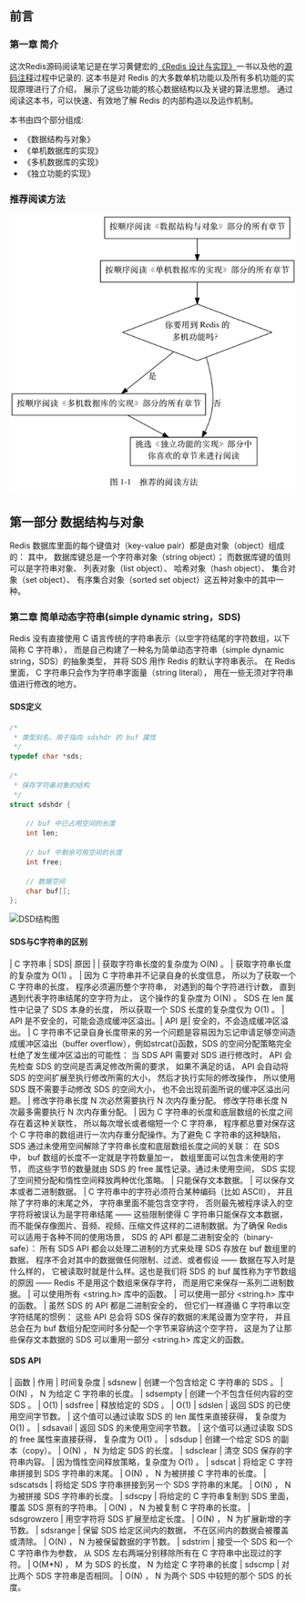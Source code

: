 ## 前言

### 第一章 简介
这次Redis源码阅读笔记是在学习黄健宏的[《Redis 设计与实现》](http://redisbook.com)一书以及他的[源码注释](https://github.com/huangz1990/redis-3.0-annotated)过程中记录的.
这本书是对 Redis 的大多数单机功能以及所有多机功能的实现原理进行了介绍， 展示了这些功能的核心数据结构以及关键的算法思想。
通过阅读这本书，可以快速、有效地了解 Redis 的内部构造以及运作机制。

本书由四个部分组成:
 - 《数据结构与对象》
 - 《单机数据库的实现》
 - 《多机数据库的实现》
 - 《独立功能的实现》

### 推荐阅读方法
![推荐阅读方法](https://github.com/lyk2655/lyk2655.github.io/raw/master/Redis/img/Redis_1.1.png)


##  第一部分 数据结构与对象
Redis 数据库里面的每个键值对（key-value pair）都是由对象（object）组成的：
其中， 数据库键总是一个字符串对象（string object）；
而数据库键的值则可以是字符串对象、 列表对象（list object）、 哈希对象（hash object）、 集合对象（set object）、 有序集合对象（sorted set object）这五种对象中的其中一种。

### 第二章 简单动态字符串(simple dynamic string，SDS)
Redis 没有直接使用 C 语言传统的字符串表示（以空字符结尾的字符数组，以下简称 C 字符串）， 而是自己构建了一种名为简单动态字符串（simple dynamic string，SDS）的抽象类型， 并将 SDS 用作 Redis 的默认字符串表示。
在 Redis 里面， C 字符串只会作为字符串字面量（string literal）， 用在一些无须对字符串值进行修改的地方。

#### SDS定义
```C
/*
 * 类型别名，用于指向 sdshdr 的 buf 属性
 */
typedef char *sds;

/*
 * 保存字符串对象的结构
 */
struct sdshdr {
    
    // buf 中已占用空间的长度
    int len;

    // buf 中剩余可用空间的长度
    int free;

    // 数据空间
    char buf[];
};
````
![DSD结构图](https://github.com/lyk2655/lyk2655.github.io/raw/master/Redis/img/Redis_2.1.png)

#### SDS与C字符串的区别

| C 字符串	|  SDS|  原因 | 
| 获取字符串长度的复杂度为 O(N) 。	| 获取字符串长度的复杂度为 O(1) 。 |  因为 C 字符串并不记录自身的长度信息， 所以为了获取一个 C 字符串的长度， 程序必须遍历整个字符串， 对遇到的每个字符进行计数， 直到遇到代表字符串结尾的空字符为止， 这个操作的复杂度为 O(N) 。 SDS 在 len 属性中记录了 SDS 本身的长度， 所以获取一个 SDS 长度的复杂度仅为 O(1) 。
| API 是不安全的，可能会造成缓冲区溢出。| 	API 是| 安全的，不会造成缓冲区溢出。 |  C 字符串不记录自身长度带来的另一个问题是容易因为忘记申请足够空间造成缓冲区溢出（buffer overflow），例如strcat()函数，SDS 的空间分配策略完全杜绝了发生缓冲区溢出的可能性： 当 SDS API 需要对 SDS 进行修改时， API 会先检查 SDS 的空间是否满足修改所需的要求， 如果不满足的话， API 会自动将 SDS 的空间扩展至执行修改所需的大小， 然后才执行实际的修改操作， 所以使用 SDS 既不需要手动修改 SDS 的空间大小， 也不会出现前面所说的缓冲区溢出问题。
| 修改字符串长度 N 次必然需要执行 N 次内存重分配。	修改字符串长度 N 次最多需要执行 N 次内存重分配。 | 因为 C 字符串的长度和底层数组的长度之间存在着这种关联性， 所以每次增长或者缩短一个 C 字符串， 程序都总要对保存这个 C 字符串的数组进行一次内存重分配操作。为了避免 C 字符串的这种缺陷， SDS 通过未使用空间解除了字符串长度和底层数组长度之间的关联： 在 SDS 中， buf 数组的长度不一定就是字符数量加一， 数组里面可以包含未使用的字节， 而这些字节的数量就由 SDS 的 free 属性记录。通过未使用空间， SDS 实现了空间预分配和惰性空间释放两种优化策略。
| 只能保存文本数据。	| 可以保存文本或者二进制数据。 | C 字符串中的字符必须符合某种编码（比如 ASCII）， 并且除了字符串的末尾之外， 字符串里面不能包含空字符， 否则最先被程序读入的空字符将被误认为是字符串结尾 —— 这些限制使得 C 字符串只能保存文本数据， 而不能保存像图片、音频、视频、压缩文件这样的二进制数据。为了确保 Redis 可以适用于各种不同的使用场景， SDS 的 API 都是二进制安全的（binary-safe）： 所有 SDS API 都会以处理二进制的方式来处理 SDS 存放在 buf 数组里的数据， 程序不会对其中的数据做任何限制、过滤、或者假设 —— 数据在写入时是什么样的， 它被读取时就是什么样。这也是我们将 SDS 的 buf 属性称为字节数组的原因 —— Redis 不是用这个数组来保存字符， 而是用它来保存一系列二进制数据。
| 可以使用所有 <string.h> 库中的函数。	| 可以使用一部分 <string.h> 库中的函数。 | 虽然 SDS 的 API 都是二进制安全的， 但它们一样遵循 C 字符串以空字符结尾的惯例： 这些 API 总会将 SDS 保存的数据的末尾设置为空字符， 并且总会在为 buf 数组分配空间时多分配一个字节来容纳这个空字符， 这是为了让那些保存文本数据的 SDS 可以重用一部分 <string.h> 库定义的函数。


#### SDS API

| 函数	       | 作用	                                       |   时间复杂度
| sdsnew	    | 创建一个包含给定 C 字符串的 SDS 。	         |   O(N) ， N 为给定 C 字符串的长度。
| sdsempty	    | 创建一个不包含任何内容的空 SDS 。	 | O(1)
| sdsfree	    | 释放给定的 SDS 。  | 	O(1)
| sdslen	    | 返回 SDS 的已使用空间字节数。	 | 这个值可以通过读取 SDS 的 len 属性来直接获得， 复杂度为 O(1) 。
| sdsavail	    | 返回 SDS 的未使用空间字节数。	 | 这个值可以通过读取 SDS 的 free 属性来直接获得， 复杂度为 O(1) 。
| sdsdup	    | 创建一个给定 SDS 的副本（copy）。 | 	O(N) ， N 为给定 SDS 的长度。
| sdsclear	    | 清空 SDS 保存的字符串内容。 | 	因为惰性空间释放策略，复杂度为 O(1) 。
| sdscat	    | 将给定 C 字符串拼接到 SDS 字符串的末尾。 | 	O(N) ， N 为被拼接 C 字符串的长度。
| sdscatsds	    | 将给定 SDS 字符串拼接到另一个 SDS 字符串的末尾。 | 	O(N) ， N 为被拼接 SDS 字符串的长度。
| sdscpy	    | 将给定的 C 字符串复制到 SDS 里面， 覆盖 SDS 原有的字符串。 | 	O(N) ， N 为被复制 C 字符串的长度。
| sdsgrowzero	| 用空字符将 SDS 扩展至给定长度。	 | O(N) ， N 为扩展新增的字节数。
| sdsrange	    | 保留 SDS 给定区间内的数据， 不在区间内的数据会被覆盖或清除。 | 	O(N) ， N 为被保留数据的字节数。
| sdstrim	    | 接受一个 SDS 和一个 C 字符串作为参数， 从 SDS 左右两端分别移除所有在 C 字符串中出现过的字符。	 | O(M*N) ， M 为 SDS 的长度， N 为给定 C 字符串的长度
| sdscmp	    | 对比两个 SDS 字符串是否相同。 | 	O(N) ， N 为两个 SDS 中较短的那个 SDS 的长度。




